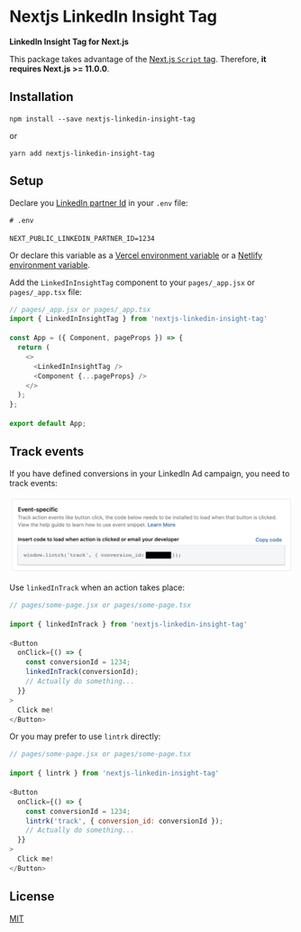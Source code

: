 # Nextjs LinkedIn Insight Tag

**LinkedIn Insight Tag for Next.js**

This package takes advantage of the [Next.js `Script` tag](https://nextjs.org/docs/basic-features/script). Therefore, **it requires Next.js >= 11.0.0**.

## Installation

```
npm install --save nextjs-linkedin-insight-tag
```

or

```
yarn add nextjs-linkedin-insight-tag
```

## Setup

Declare you [LinkedIn partner Id](https://www.linkedin.com/help/lms/answer/a417869/access-your-linkedin-partner-id) in your `.env` file:

```
# .env

NEXT_PUBLIC_LINKEDIN_PARTNER_ID=1234
```

Or declare this variable as a [Vercel environment variable](https://vercel.com/docs/concepts/projects/environment-variables) or a [Netlify environment variable](https://docs.netlify.com/environment-variables/get-started/).

Add the `LinkedInInsightTag` component to your `pages/_app.jsx` or `pages/_app.tsx` file:

```js
// pages/_app.jsx or pages/_app.tsx
import { LinkedInInsightTag } from 'nextjs-linkedin-insight-tag'

const App = ({ Component, pageProps }) => {
  return (
    <>
      <LinkedInInsightTag />
      <Component {...pageProps} />
    </>
  );
};

export default App;
```

## Track events

If you have defined conversions in your LinkedIn Ad campaign, you need to track events:

<img src="doc/track.png" />

Use `linkedInTrack` when an action takes place:

```js
// pages/some-page.jsx or pages/some-page.tsx

import { linkedInTrack } from 'nextjs-linkedin-insight-tag'

<Button
  onClick={() => {
    const conversionId = 1234;
    linkedInTrack(conversionId);
    // Actually do something...
  }}
>
  Click me!
</Button>
```

Or you may prefer to use `lintrk` directly:

```js
// pages/some-page.jsx or pages/some-page.tsx

import { lintrk } from 'nextjs-linkedin-insight-tag'

<Button
  onClick={() => {
    const conversionId = 1234;
    lintrk('track', { conversion_id: conversionId });
    // Actually do something...
  }}
>
  Click me!
</Button>
```

## License

[MIT](https://github.com/phbernard/nextjs-linkedIn-insight-tag/blob/main/LICENSE.md)
